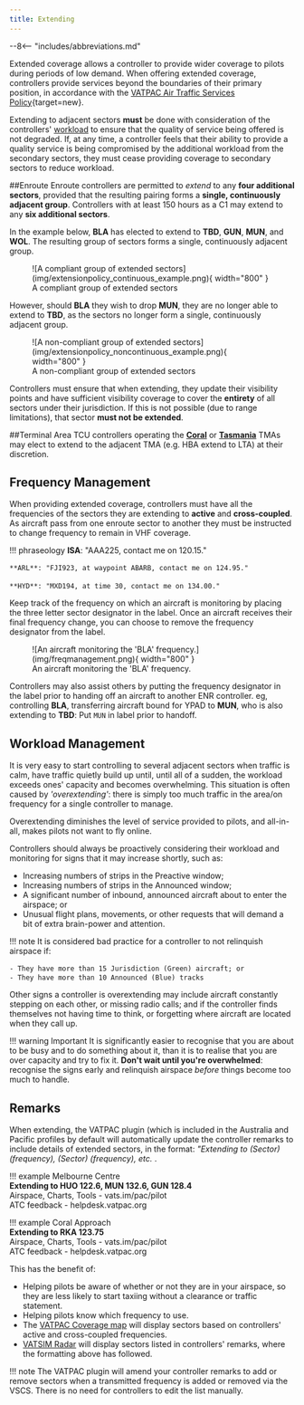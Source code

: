 ```yaml
---
title: Extending
---
```


--8<-- "includes/abbreviations.md"

Extended coverage allows a controller to provide wider coverage to pilots during periods of low demand. When offering extended coverage, controllers provide services beyond the boundaries of their primary position, in accordance with the [VATPAC Air Traffic Services Policy](https://vatpac.org/publications/policies){target=new}.

Extending to adjacent sectors **must** be done with consideration of the controllers' [workload](#workload-management) to ensure that the quality of service being offered is not degraded. If, at any time, a controller feels that their ability to provide a quality service is being compromised by the additional workload from the secondary sectors, they must cease providing coverage to secondary sectors to reduce workload.

##Enroute
Enroute controllers are permitted to *extend* to any **four additional sectors**, provided that the resulting pairing forms a **single, continuously adjacent group**. Controllers with at least 150 hours as a C1 may extend to any **six additional sectors**.

In the example below, **BLA** has elected to extend to **TBD**, **GUN**, **MUN**, and **WOL**. The resulting group of sectors forms a single, continuously adjacent group.

<figure markdown>
![A compliant group of extended sectors](img/extensionpolicy_continuous_example.png){ width="800" }
  <figcaption>A compliant group of extended sectors</figcaption>
</figure>

However, should **BLA** they wish to drop **MUN**, they are no longer able to extend to **TBD**, as the sectors no longer form a single, continuously adjacent group.

<figure markdown>
![A non-compliant group of extended sectors](img/extensionpolicy_noncontinuous_example.png){ width="800" }
  <figcaption>A non-compliant group of extended sectors</figcaption>
</figure>

Controllers must ensure that when extending, they update their visibility points and have sufficient visibility coverage to cover the **entirety** of all sectors under their jurisdiction. If this is not possible (due to range limitations), that sector **must not be extended**. 

##Terminal Area
TCU controllers operating the **[Coral](../../terminal/coral)** or **[Tasmania](../../terminal/tassie)** TMAs may elect to extend to the adjacent TMA (e.g. HBA extend to LTA) at their discretion.

## Frequency Management
When providing extended coverage, controllers must have all the frequencies of the sectors they are extending to **active** and **cross-coupled**. As aircraft pass from one enroute sector to another they must be instructed to change frequency to remain in VHF coverage.

!!! phraseology
    **ISA**: "AAA225, contact me on 120.15."
	
    **ARL**: "FJI923, at waypoint ABARB, contact me on 124.95."
	
    **HYD**: "MXD194, at time 30, contact me on 134.00."	

	
Keep track of the frequency on which an aircraft is monitoring by placing the three letter sector designator in the label. Once an aircraft receives their final frequency change, you can choose to remove the frequency designator from the label.
	
<figure markdown>
![An aircraft monitoring the 'BLA' frequency.](img/freqmanagement.png){ width="800" }
  <figcaption>An aircraft monitoring the 'BLA' frequency.</figcaption>
</figure>


Controllers may also assist others by putting the frequency designator in the label prior to handing off an aircraft to another ENR controller. eg, controlling **BLA**, transferring aircraft bound for YPAD to **MUN**, who is also extending to **TBD**: Put `MUN` in label prior to handoff.

## Workload Management
It is very easy to start controlling to several adjacent sectors when traffic is calm, have traffic quietly build up until, until all of a sudden, the workload exceeds ones' capacity and becomes overwhelming. This situation is often caused by *'overextending'*: there is simply too much traffic in the area/on frequency for a single controller to manage.

Overextending diminishes the level of service provided to pilots, and all-in-all, makes pilots not want to fly online. 

Controllers should always be proactively considering their workload and monitoring for signs that it may increase shortly, such as:

- Increasing numbers of strips in the Preactive window; 
- Increasing numbers of strips in the Announced window; 
- A significant number of inbound, announced aircraft about to enter the airspace; or
- Unusual flight plans, movements, or other requests that will demand a bit of extra brain-power and attention.

!!! note
	It is considered bad practice for a controller to not relinquish airspace if:
	
	- They have more than 15 Jurisdiction (Green) aircraft; or
	- They have more than 10 Announced (Blue) tracks

Other signs a controller is overextending may include aircraft constantly stepping on each other, or missing radio calls; and if the controller finds themselves not having time to think, or forgetting where aircraft are located when they call up.

!!! warning Important
	It is significantly easier to recognise that you are about to be busy and to do something about it, than it is to realise that you are over capacity and try to fix it. **Don't wait until you're overwhelmed**: recognise the signs early and relinquish airspace *before* things become too much to handle.

## Remarks
When extending, the VATPAC plugin (which is included in the Australia and Pacific profiles by default will automatically update the controller remarks to include details of extended sectors, in the format: *"Extending to (Sector) (frequency), (Sector) (frequency), etc.* .

!!! example
    Melbourne Centre  
    **Extending to HUO 122.6, MUN 132.6, GUN 128.4**  
    Airspace, Charts, Tools - vats.im/pac/pilot  
	ATC feedback - helpdesk.vatpac.org

!!! example
    Coral Approach  
    **Extending to RKA 123.75**  
    Airspace, Charts, Tools - vats.im/pac/pilot  
	ATC feedback - helpdesk.vatpac.org
	
This has the benefit of: 
 
- Helping pilots be aware of whether or not they are in your airspace, so they are less likely to start taxiing without a clearance or traffic statement.
- Helping pilots know which frequency to use.
- The [VATPAC Coverage map](https://map.vatpac.org/static/map.html) will display sectors based on controllers' active and cross-coupled frequencies.
- [VATSIM Radar](https://map.vatsim.net) will display sectors listed in controllers' remarks, where the formatting above has followed.

!!! note
	The VATPAC plugin will amend your controller remarks to add or remove sectors when a transmitted frequency is added or removed via the VSCS. There is no need for controllers to edit the list manually.